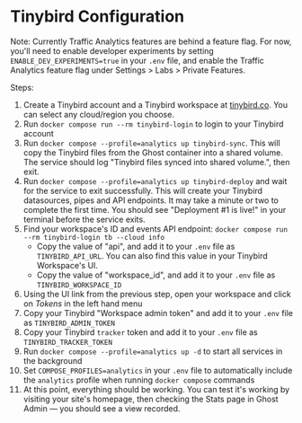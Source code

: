 # Tinybird Configuration

Note: Currently Traffic Analytics features are behind a feature flag. For now, you'll need to enable developer experiments by setting `ENABLE_DEV_EXPERIMENTS=true` in your `.env` file, and enable the Traffic Analytics feature flag under Settings > Labs > Private Features.

Steps:
1. Create a Tinybird account and a Tinybird workspace at [tinybird.co](https://auth.tinybird.co/login). You can select any cloud/region you choose.
1. Run `docker compose run --rm tinybird-login` to login to your Tinybird account
1. Run `docker compose --profile=analytics up tinybird-sync`. This will copy the Tinybird files from the Ghost container into a shared volume. The service should log "Tinybird files synced into shared volume.", then exit.
1. Run `docker compose --profile=analytics up tinybird-deploy` and wait for the service to exit successfully. This will create your Tinybird datasources, pipes and API endpoints. It may take a minute or two to complete the first time. You should see "Deployment #1 is live!" in your terminal before the service exits.
1. Find your workspace's ID and events API endpoint: `docker compose run --rm tinybird-login tb --cloud info`
    - Copy the value of "api", and add it to your `.env` file as `TINYBIRD_API_URL`. You can also find this value in your Tinybird Workspace's UI. 
    - Copy the value of "workspace_id", and add it to your `.env` file as `TINYBIRD_WORKSPACE_ID`
1. Using the UI link from the previous step, open your workspace and click on *Tokens* in the left hand menu
1. Copy your Tinybird "Workspace admin token" and add it to your `.env` file as `TINYBIRD_ADMIN_TOKEN`
1. Copy your Tinybird `tracker` token and add it to your `.env` file as `TINYBIRD_TRACKER_TOKEN`
1. Run `docker compose --profile=analytics up -d` to start all services in the background
1. Set `COMPOSE_PROFILES=analytics` in your `.env` file to automatically include the `analytics` profile when running `docker compose` commands
1. At this point, everything should be working. You can test it's working by visiting your site's homepage, then checking the Stats page in Ghost Admin — you should see a view recorded.
